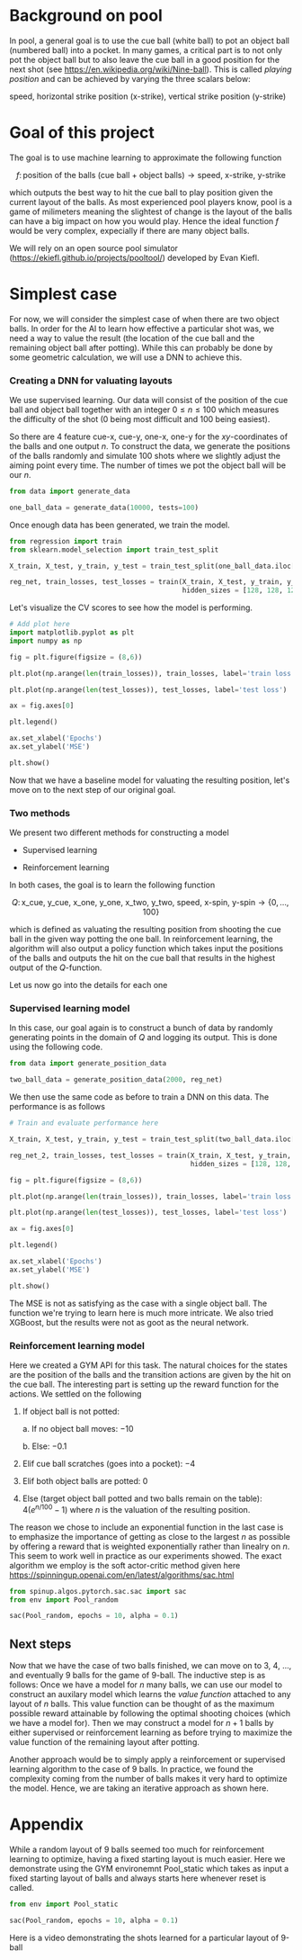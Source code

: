# Background on pool

In pool, a general goal is to use the cue ball (white ball) to pot an object ball (numbered ball) into a pocket. In many games, a critical part is to not only pot the object ball but to also leave the cue ball in a good position for the next shot (see https://en.wikipedia.org/wiki/Nine-ball). This is called *playing position* and can be achieved by varying the three scalars below:

speed, horizontal strike position (x-strike), vertical strike position (y-strike)

# Goal of this project

The goal is to use machine learning to approximate the following function

$$f\colon\text{position of the balls (cue ball + object balls)}\rightarrow \text{speed, x-strike, y-strike}$$

which outputs the best way to hit the cue ball to play position given the current layout of the balls. As most experienced pool players know, pool is a game of milimeters meaning the slightest of change is the layout of the balls can have a big impact on how you would play. Hence the ideal function $f$ would be very complex, expecially if there are many object balls.

We will rely on an open source pool simulator (https://ekiefl.github.io/projects/pooltool/) developed by Evan Kiefl.

# Simplest case

For now, we will consider the simplest case of when there are two object balls. In order for the AI to learn how effective a particular shot was, we need a way to value the result (the location of the cue ball and the remaining object ball after potting). While this can probably be done by some geometric calculation, we will use a DNN to achieve this.

### Creating a DNN for valuating layouts

We use supervised learning. Our data will consist of the position of the cue ball and object ball together with an integer $0\leq n\leq 100$ which measures the difficulty of the shot ($0$ being most difficult and $100$ being easiest).

So there are $4$ feature cue-x, cue-y, one-x, one-y for the $xy$-coordinates of the balls and one output $n$. To construct the data, we generate the positions of the balls randomly and simulate $100$ shots where we slightly adjust the aiming point every time. The number of times we pot the object ball will be our $n$.


```python
from data import generate_data

one_ball_data = generate_data(10000, tests=100)
```

Once enough data has been generated, we train the model.


```python
from regression import train
from sklearn.model_selection import train_test_split

X_train, X_test, y_train, y_test = train_test_split(one_ball_data.iloc[:,:-1], one_ball_data.iloc[:,-1:])

reg_net, train_losses, test_losses = train(X_train, X_test, y_train, y_test,
                                           hidden_sizes = [128, 128, 128], epochs = 10000, lr = 0.001)
```

Let's visualize the CV scores to see how the model is performing.


```python
# Add plot here
import matplotlib.pyplot as plt
import numpy as np

fig = plt.figure(figsize = (8,6))

plt.plot(np.arange(len(train_losses)), train_losses, label='train loss')

plt.plot(np.arange(len(test_losses)), test_losses, label='test loss')

ax = fig.axes[0]

plt.legend()

ax.set_xlabel('Epochs')
ax.set_ylabel('MSE')

plt.show()
```

Now that we have a baseline model for valuating the resulting position, let's move on to the next step of our original goal.

### Two methods

We present two different methods for constructing a model

* Supervised learning

* Reinforcement learning

In both cases, the goal is to learn the following function

$$Q\colon \text{x_cue, y_cue, x_one, y_one, x_two, y_two, speed, x-spin, y-spin} \rightarrow \{0,\ldots,100\}$$

which is defined as valuating the resulting position from shooting the cue ball in the given way potting the one ball. In reinforcement learning, the algorithm will also output a policy function which takes input the positions of the balls and outputs the hit on the cue ball that results in the highest output of the $Q$-function.

Let us now go into the details for each one

### Supervised learning model

In this case, our goal again is to construct a bunch of data by randomly generating points in the domain of $Q$ and logging its output. This is done using the following code.


```python
from data import generate_position_data

two_ball_data = generate_position_data(2000, reg_net)
```

We then use the same code as before to train a DNN on this data. The performance is as follows


```python
# Train and evaluate performance here

X_train, X_test, y_train, y_test = train_test_split(two_ball_data.iloc[:,:-1], two_ball_data.iloc[:,-1:])

reg_net_2, train_losses, test_losses = train(X_train, X_test, y_train, y_test,
                                             hidden_sizes = [128, 128, 128, 128], epochs = 10000, lr = 0.001)

fig = plt.figure(figsize = (8,6))

plt.plot(np.arange(len(train_losses)), train_losses, label='train loss')

plt.plot(np.arange(len(test_losses)), test_losses, label='test loss')

ax = fig.axes[0]

plt.legend()

ax.set_xlabel('Epochs')
ax.set_ylabel('MSE')

plt.show()
```

The MSE is not as satisfying as the case with a single object ball. The function we're trying to learn here is much more intricate. We also tried XGBoost, but the results were not as goot as the neural network.

### Reinforcement learning model

Here we created a GYM API for this task. The natural choices for the states are the position of the balls and the transition actions are given by the hit on the cue ball. The interesting part is setting up the reward function for the actions. We settled on the following

1. If object ball is not potted:

    a. If no object ball moves: $-10$
    
    b. Else: $-0.1$
    
2. Elif cue ball scratches (goes into a pocket): $-4$

3. Elif both object balls are potted: $0$

4. Else (target object ball potted and two balls remain on the table): $4(e^{n/100}-1)$ where $n$ is the valuation of the resulting position.

The reason we chose to include an exponential function in the last case is to emphasize the importance of getting as close to the largest $n$ as possible by offering a reward that is weighted exponentially rather than linealry on $n$. This seem to work well in practice as our experiments showed. The exact algorithm we employ is the soft actor-critic method given here https://spinningup.openai.com/en/latest/algorithms/sac.html


```python
from spinup.algos.pytorch.sac.sac import sac
from env import Pool_random

sac(Pool_random, epochs = 10, alpha = 0.1)
```

## Next steps

Now that we have the case of two balls finished, we can move on to 3, 4, ..., and eventually 9 balls for the game of 9-ball. The inductive step is as follows: Once we have a model for $n$ many balls, we can use our model to construct an auxilary model which learns the *value function* attached to any layout of $n$ balls. This value function can be thought of as the maximum possible reward attainable by following the optimal shooting choices (which we have a model for). Then we may construct a model for $n+1$ balls by either supervised or reinforcement learning as before trying to maximize the value function of the remaining layout after potting.

Another approach would be to simply apply a reinforcement or supervised learning algorithm to the case of 9 balls. In practice, we found the complexity coming from the number of balls makes it very hard to optimize the model. Hence, we are taking an iterative approach as shown here.

# Appendix

While a random layout of 9 balls seemed too much for reinforcement learning to optimize, having a fixed starting layout is much easier. Here we demonstrate using the GYM environemnt Pool_static which takes as input a fixed starting layout of balls and always starts here whenever reset is called.


```python
from env import Pool_static

sac(Pool_random, epochs = 10, alpha = 0.1)
```

Here is a video demonstrating the shots learned for a particular layout of 9-ball


```python

```
